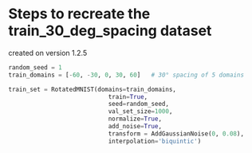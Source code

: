 # Steps to recreate the train_30_deg_spacing dataset

created on version 1.2.5


```python
random_seed = 1
train_domains = [-60, -30, 0, 30, 60]   # 30° spacing of 5 domains

train_set = RotatedMNIST(domains=train_domains, 
                            train=True, 
                            seed=random_seed, 
                            val_set_size=1000, 
                            normalize=True, 
                            add_noise=True,
                            transform = AddGaussianNoise(0, 0.08),
                            interpolation='biquintic')
```
